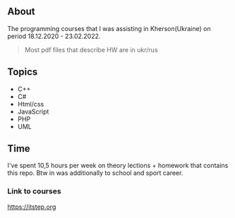## About
The programming courses that I was assisting in Kherson(Ukraine) on period 18.12.2020 - 23.02.2022.

> Most pdf files that describe HW are in ukr/rus 

## Topics
- C++
- C#
- Html/css
- JavaScript
- PHP
- UML

## Time
I've spent 10,5 hours per week on theory lections + homework that contains this repo. Btw in was additionally to school and sport career.

### Link to courses
https://itstep.org

